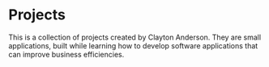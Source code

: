 # Projects
This is a collection of projects created by Clayton Anderson. They are small applications, built while learning how to develop software applications that can improve business efficiencies. 
